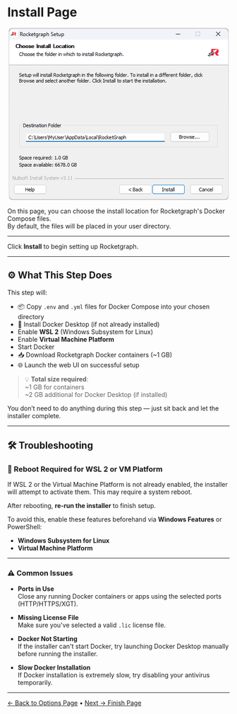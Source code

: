 # Install Page

<p align="center">
  <img src="images/install.png" alt="Install Page">
</p>

On this page, you can choose the install location for Rocketgraph's Docker Compose files.  
By default, the files will be placed in your user directory.

---

Click **Install** to begin setting up Rocketgraph.

---

## ⚙️ What This Step Does

This step will:
- 📦 Copy `.env` and `.yml` files for Docker Compose into your chosen directory
- 🐳 Install Docker Desktop (if not already installed)
- Enable **WSL 2** (Windows Subsystem for Linux)
- Enable **Virtual Machine Platform**
- Start Docker
- 📥 Download Rocketgraph Docker containers (~1 GB)
- 🌐 Launch the web UI on successful setup

> 💡 **Total size required**:  
> ~1 GB for containers  
> ~2 GB additional for Docker Desktop (if installed)

You don’t need to do anything during this step — just sit back and let the installer complete.

---

## 🛠️ Troubleshooting

### 🔁 Reboot Required for WSL 2 or VM Platform

If WSL 2 or the Virtual Machine Platform is not already enabled, the installer will attempt to activate them. This may require a system reboot.

After rebooting, **re-run the installer** to finish setup.

To avoid this, enable these features beforehand via **Windows Features** or PowerShell:

- **Windows Subsystem for Linux**
- **Virtual Machine Platform**

---

### ⚠️ Common Issues

- **Ports in Use**  
  Close any running Docker containers or apps using the selected ports (HTTP/HTTPS/XGT).

- **Missing License File**  
  Make sure you've selected a valid `.lic` license file.

- **Docker Not Starting**  
  If the installer can't start Docker, try launching Docker Desktop manually before running the installer.

- **Slow Docker Installation**  
  If Docker installation is extremely slow, try disabling your antivirus temporarily.

---

[← Back to Options Page](options.md) • [Next → Finish Page](finish.md)
